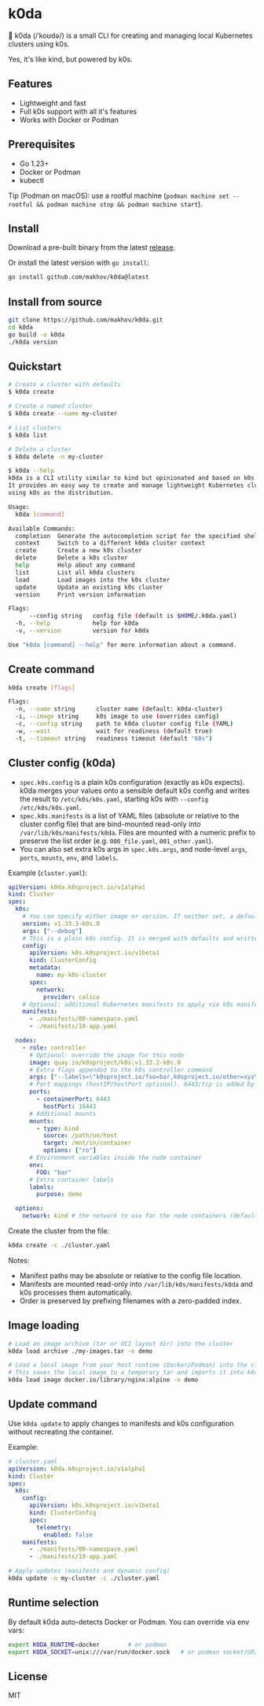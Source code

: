 # k0da

🚀 k0da (/ˈkoʊdə/) is a small CLI for creating and managing local Kubernetes clusters using k0s.

Yes, it's like kind, but powered by k0s.

## Features

- Lightweight and fast
- Full k0s support with all it's features
- Works with Docker or Podman

## Prerequisites

- Go 1.23+
- Docker or Podman
- kubectl

Tip (Podman on macOS): use a rootful machine (`podman machine set --rootful && podman machine stop && podman machine start`).

## Install

Download a pre-built binary from the latest [release](https://github.com/makhov/k0da/releases/latest).

Or install the latest version with `go install`:

```bash
go install github.com/makhov/k0da@latest
```

## Install from source

```bash
git clone https://github.com/makhov/k0da.git
cd k0da
go build -o k0da
./k0da version
```

## Quickstart

```bash
# Create a cluster with defaults
$ k0da create

# Create a named cluster
$ k0da create --name my-cluster

# List clusters
$ k0da list

# Delete a cluster
$ k0da delete -n my-cluster

$ k0da --help
k0da is a CLI utility similar to kind but opinionated and based on k0s.
It provides an easy way to create and manage lightweight Kubernetes clusters
using k0s as the distribution.

Usage:
  k0da [command]

Available Commands:
  completion  Generate the autocompletion script for the specified shell
  context     Switch to a different k0da cluster context
  create      Create a new k0s cluster
  delete      Delete a k0s cluster
  help        Help about any command
  list        List all k0da clusters
  load        Load images into the k0s cluster
  update      Update an existing k0s cluster
  version     Print version information

Flags:
      --config string   config file (default is $HOME/.k0da.yaml)
  -h, --help            help for k0da
  -v, --version         version for k0da

Use "k0da [command] --help" for more information about a command.

```

## Create command

```bash
k0da create [flags]

Flags:
  -n, --name string      cluster name (default: k0da-cluster)
  -i, --image string     k0s image to use (overrides config)
  -c, --config string    path to k0da cluster config file (YAML)
  -w, --wait             wait for readiness (default true)
  -t, --timeout string   readiness timeout (default "60s")
```

## Cluster config (k0da)

- `spec.k0s.config` is a plain k0s configuration (exactly as k0s expects). k0da merges your values onto a sensible default k0s config and writes the result to `/etc/k0s/k0s.yaml`, starting k0s with `--config /etc/k0s/k0s.yaml`.
- `spec.k0s.manifests` is a list of YAML files (absolute or relative to the cluster config file) that are bind-mounted read-only into `/var/lib/k0s/manifests/k0da`. Files are mounted with a numeric prefix to preserve the list order (e.g. `000_file.yaml`, `001_other.yaml`).
- You can also set extra k0s args in `spec.k0s.args`, and node-level `args`, `ports`, `mounts`, `env`, and `labels`.

Example (`cluster.yaml`):

```yaml
apiVersion: k0da.k0sproject.io/v1alpha1
kind: Cluster
spec:
  k0s:
    # You can specify either image or version. If neither set, a default is used.
    version: v1.33.3-k0s.0
    args: ["--debug"]
    # This is a plain k0s config. It is merged with defaults and written to /etc/k0s/k0s.yaml
    config:
      apiVersion: k0s.k0sproject.io/v1beta1
      kind: ClusterConfig
      metadata:
        name: my-k0s-cluster
      spec:
        network:
          provider: calico
    # Optional: additional Kubernetes manifests to apply via k0s manifests
    manifests:
      - ./manifests/00-namespace.yaml
      - ./manifests/10-app.yaml

  nodes:
    - role: controller
      # Optional: override the image for this node
      image: quay.io/k0sproject/k0s:v1.33.2-k0s.0
      # Extra flags appended to the k0s controller command
      args: ["--labels=\"k0sproject.io/foo=bar,k0sproject.io/other=xyz\""]
      # Port mappings (hostIP/hostPort optional). 6443/tcp is added by default.
      ports:
        - containerPort: 6443
          hostPort: 16443
      # Additional mounts
      mounts:
        - type: bind
          source: /path/on/host
          target: /mnt/in/container
          options: ["ro"]
      # Environment variables inside the node container
      env:
        FOO: "bar"
      # Extra container labels
      labels:
        purpose: demo

  options:
    network: kind # the network to use for the node containers (default: k0da)
```

Create the cluster from the file:

```bash
k0da create -c ./cluster.yaml
```

Notes:
- Manifest paths may be absolute or relative to the config file location.
- Manifests are mounted read-only into `/var/lib/k0s/manifests/k0da` and k0s processes them automatically.
- Order is preserved by prefixing filenames with a zero-padded index.

## Image loading

```bash
# Load an image archive (tar or OCI layout dir) into the cluster
k0da load archive ./my-images.tar -n demo

# Load a local image from your host runtime (Docker/Podman) into the cluster
# This saves the local image to a temporary tar and imports it into k0s containerd
k0da load image docker.io/library/nginx:alpine -n demo
```

## Update command

Use `k0da update` to apply changes to manifests and k0s configuration without recreating the container.

Example:

```yaml
# cluster.yaml
apiVersion: k0da.k0sproject.io/v1alpha1
kind: Cluster
spec:
  k0s:
    config:
      apiVersion: k0s.k0sproject.io/v1beta1
      kind: ClusterConfig
      spec:
        telemetry:
          enabled: false
    manifests:
      - ./manifests/00-namespace.yaml
      - ./manifests/10-app.yaml
```

```bash
# Apply updates (manifests and dynamic config)
k0da update -n my-cluster -c ./cluster.yaml
```

## Runtime selection

By default k0da auto-detects Docker or Podman. You can override via env vars:

```bash
export K0DA_RUNTIME=docker        # or podman
export K0DA_SOCKET=unix:///var/run/docker.sock   # or podman socket/URI
```

## License

MIT

